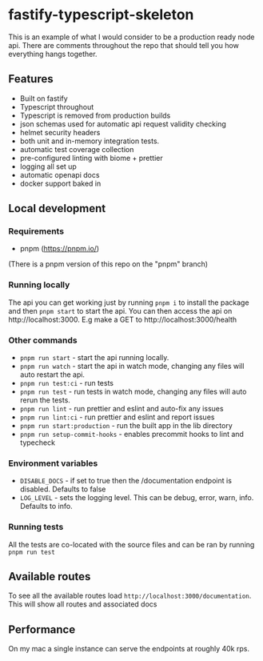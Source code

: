 # fastify-typescript-skeleton

This is an example of what I would consider to be a production ready node api. There are comments throughout the repo that should tell you how everything hangs together.

## Features

- Built on fastify
- Typescript throughout
- Typescript is removed from production builds
- json schemas used for automatic api request validity checking
- helmet security headers
- both unit and in-memory integration tests.
- automatic test coverage collection
- pre-configured linting with biome + prettier
- logging all set up
- automatic openapi docs
- docker support baked in

## Local development

### Requirements

- pnpm (https://pnpm.io/)

(There is a pnpm version of this repo on the "pnpm" branch)

### Running locally

The api you can get working just by running `pnpm i` to install the package and then `pnpm start` to start the api. You can then access the api on http://localhost:3000. E.g make a GET to http://localhost:3000/health

### Other commands

- `pnpm run start` - start the api running locally.
- `pnpm run watch` - start the api in watch mode, changing any files will auto restart the api.
- `pnpm run test:ci` - run tests
- `pnpm run test` - run tests in watch mode, changing any files will auto rerun the tests.
- `pnpm run lint` - run prettier and eslint and auto-fix any issues
- `pnpm run lint:ci` - run prettier and eslint and report issues
- `pnpm run start:production` - run the built app in the lib directory
- `pnpm run setup-commit-hooks` - enables precommit hooks to lint and typecheck

### Environment variables

- `DISABLE_DOCS` - if set to true then the /documentation endpoint is disabled. Defaults to false
- `LOG_LEVEL` - sets the logging level. This can be debug, error, warn, info. Defaults to info.

### Running tests

All the tests are co-located with the source files and can be ran by running `pnpm run test`

## Available routes

To see all the available routes load `http://localhost:3000/documentation`. This will show all routes and associated docs

## Performance

On my mac a single instance can serve the endpoints at roughly 40k rps.
